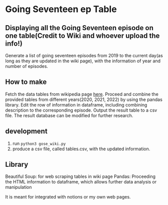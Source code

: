 # Going Seventeen ep Table
## Displaying all the Going Seventeen episode on one table(Credit to Wiki and whoever upload the info!)
Generate a list of going seventeen episodes from 2019 to the current day(as long as they are updated in the wiki page), with the information of year and number of episodes. 

## How to make 
Fetch the data tables from wikipedia page [here](https://en.wikipedia.org/wiki/Going_Seventeen_(web_series)#Episodes). 
Proceed and combine the provided tables from different years(2020, 2021, 2022) by using the pandas library.
Edit the row of information in dataframe, including combining description to the corresponding episode.
Output the result table to a csv file. 
The result database can be modified for further research.


## development 
1. run `python3 gose_wiki.py`
2. produce a csv file, called tables.csv, with the updated information. 

## Library
Beautiful Soup: for web scraping tables in wiki page
Pandas: Proceeding the HTML information to dataframe, which allows further data analysis or manipulation

It is meant for integrated with notions or my own web pages. 
